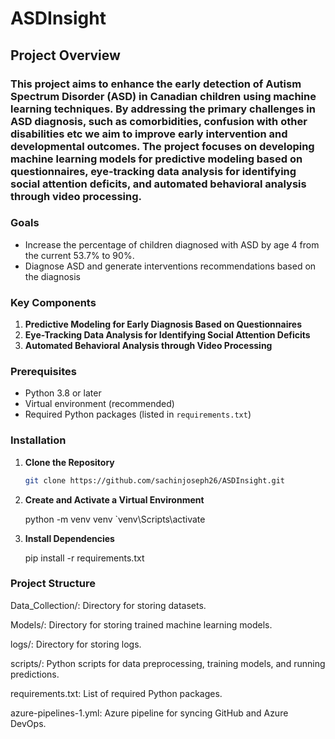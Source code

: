 # ASDInsight

## Project Overview

### This project aims to enhance the early detection of Autism Spectrum Disorder (ASD) in Canadian children using machine learning techniques. By addressing the primary challenges in ASD diagnosis, such as comorbidities, confusion with other disabilities etc we aim to improve early intervention and developmental outcomes. The project focuses on developing machine learning models for predictive modeling based on questionnaires, eye-tracking data analysis for identifying social attention deficits, and automated behavioral analysis through video processing.

### Goals

- Increase the percentage of children diagnosed with ASD by age 4 from the current 53.7% to 90%.
- Diagnose ASD and generate interventions recommendations based on the diagnosis

### Key Components

1. **Predictive Modeling for Early Diagnosis Based on Questionnaires**
2. **Eye-Tracking Data Analysis for Identifying Social Attention Deficits**
3. **Automated Behavioral Analysis through Video Processing**

### Prerequisites

- Python 3.8 or later
- Virtual environment  (recommended)
- Required Python packages (listed in `requirements.txt`)

### Installation

1. **Clone the Repository**
   ```bash
   git clone https://github.com/sachinjoseph26/ASDInsight.git

2. **Create and Activate a Virtual Environment**
   
   python -m venv venv
   `venv\\Scripts\\activate
   
2. **Install Dependencies**
   
   pip install -r requirements.txt

  
### Project Structure

Data_Collection/: Directory for storing datasets.

Models/: Directory for storing trained machine learning models.

logs/:  Directory for storing logs.

scripts/: Python scripts for data preprocessing, training models, and running predictions.

requirements.txt: List of required Python packages.

azure-pipelines-1.yml: Azure pipeline for syncing GitHub and Azure DevOps.
